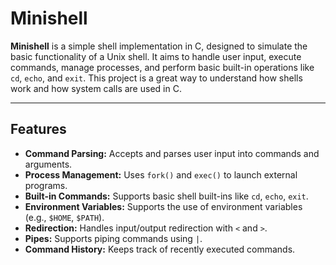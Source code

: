 # Minishell

**Minishell** is a simple shell implementation in C, designed to simulate the basic functionality of a Unix shell. It aims to handle user input, execute commands, manage processes, and perform basic built-in operations like `cd`, `echo`, and `exit`. This project is a great way to understand how shells work and how system calls are used in C.

---

## Features

- **Command Parsing:** Accepts and parses user input into commands and arguments.
- **Process Management:** Uses `fork()` and `exec()` to launch external programs.
- **Built-in Commands:** Supports basic shell built-ins like `cd`, `echo`, `exit`.
- **Environment Variables:** Supports the use of environment variables (e.g., `$HOME`, `$PATH`).
- **Redirection:** Handles input/output redirection with `<` and `>`.
- **Pipes:** Supports piping commands using `|`.
- **Command History:** Keeps track of recently executed commands.
